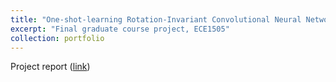 ```yaml
---
title: "One-shot-learning Rotation-Invariant Convolutional Neural Network for Digital Pathology Slide Segmentation (ECE1505)"
excerpt: "Final graduate course project, ECE1505"
collection: portfolio
---
```


Project report (<a href="http://lyndonchan.github.io/files/ECE1505 Project Report.pdf">link</a>)